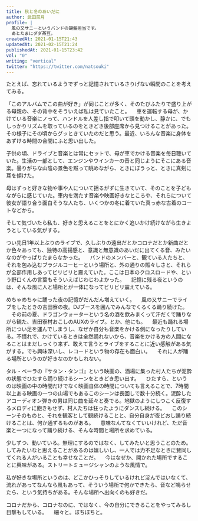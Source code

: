 ```yaml
---
title: 秋と冬のあいだに
author: 武田菜月
profile: |
  風の又サニーというバンドの鍵盤担当です。
  あとたまにダダ茶豆。
createdAt: 2021-01-15T21:43
updatedAt: 2021-02-15T21:24
publishedAt: 2021-01-15T23:42
vol: "0"
writing: "vertical"
twitter: "https://twitter.com/natsouki"
---
```


たとえば、忘れているようでずっと記憶されているさりげない瞬間のことを考えてみる。

「このアルバムでこの曲が好き」が同じことが多く、そのたびふたりで盛り上がる母親の、その背中をそういえば私は見ていたこと。
　車を運転する母が、かけている音楽にノって、ハンドルを人差し指で叩いて頭を動かし、静かに、でもしっかりリズムを取っているのをときどき後部座席から見つけることがあった。その様子にその頃からグッときていたのだと思う。最近、いろんな音楽に身体をあずける時間の合間にふと思い出した。

子供の頃、ドライブと音楽とは常にセットで、母が車でかける音楽を毎日聴いていた。生活の一部として、エンジンやウインカーの音と同じようにそこにある音楽。曇りがちな山陰の景色を黙って眺めながら、ときにぼうっと、ときに真剣に耳を傾けた。

母はずっと好きな物や事や人について揺るがずに生きていて、そのことを子どもながらに感じていた。車内を満たす音楽や映画好きなところや、それらについて彼女が語り合う面白そうな人たち、いくつかの冬に着ていた真っ赤な古着のコートなどから。

そして気づいたら私も、好きと思えることをとにかく追いかけ続けながら生きようとしている気がする。

つい先日<span class="text-upright">1</span>年以上ぶりのライブで、久しぶりの遠出だとかコロナだとか新曲だとか色々あっても、独特の高揚感と、意識と無意識のあいだに出てくる音、みたいなのがやっぱりたまらなかった。
　バンドのメンバーと、観ている人たちと、それを包み込むブラジルコーヒーという場所と、外の通りの賑々しさと、それらが全部作用しあってビリビリと震えていた。ここは日本のクロスロードや、という野口くんの言葉もそういえばじわじわよかった。
　記憶に残る夜というのは、そんな風に人と場所とが一体になってビリビリ震えている。

めちゃめちゃに踊った夜の記憶がだんだん増えていく。
　風の又サニーでライブをしたときの吉田寮の夜。<span class="text-tcy">DJ</span>ブースを囲んでみんなでくるくる踊り続けた。
　その前の夏、ドラゴンウォーターという名の酒を飲みまくって汗だくで踊りながら観た、吉田寮村おこしのAUXのライブ。とか、他にも。
　最近も踊れる場所につい足を運んでしまうし、なぜか自分も音楽をかける側になったりしている。不慣れで、かけているときは全然踊れないから、音楽をかける方の人間になることはまだしっくり来ず、敢えて言うとライブをすることに近い感触がある気がする。でも興味深いし、レコードという物の存在も面白い。
　それに人が踊る場所というのが好きなのかもしれない。

タル・ベーラの『サタン・タンゴ』という映画の、酒場に集った村人たちが泥酔の状態でひたすら踊り続けるシーンをときどき思い出す。
　ひたすら、というのは映画の中の時間だけでなく映画自体の時間についても言えることで、<span class="text-upright">7</span>時間以上ある映画の一つの山場でもあるこのシーンは長回しで数十分続く。泥酔したアコーディオン弾きの男は同じ曲を延々と奏でる。地獄のようにしつこく反復するメロディに飽きもせず、村人たちは狂ったようにダンスし続ける。
　このシーンそのものと、それを観客として観続けることと、自分自身が夜どおし踊り続けることは、何か通ずるものがある。
　意味なんてなくていいけれど、ただ音楽と一つになって踊り続ける、そんな時間と場所を求めている。

少しずつ、動いている。無理にするのではなく、してみたいと思うことのため。してみたいなと思えることがあるのは嬉しいし、一人では力不足なときに賛同してくれる人がいることも幸せなことだ。
　今はなぜか、開かれた場所ですることに興味がある。ストリートミュージシャンのような風情で。

私が好きな場所というのは、どこかひっそりしているけれど淀んではいなくて、流れがあってなんなら風もあって、そういう場所で何かできたら、音など鳴らせたら、という気持ちがある。そんな場所へ出向くのも好きだ。

コロナだから、コロナなのに、ではなく、今の自分にできることをやってみるし目撃もしている。
　細々と。ぼちぼちと。
